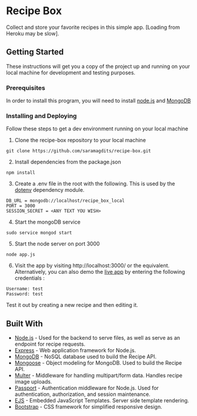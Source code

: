 # Recipe Box
Collect and store your favorite recipes in this simple app. [Loading from Heroku may be slow].

## Getting Started

These instructions will get you a copy of the project up and running on your local machine for development and testing purposes.

### Prerequisites

In order to install this program, you will need to install [node.js](https://nodejs.org/en/) and [MongoDB](https://www.mongodb.com/)

### Installing and Deploying

Follow these steps to get a dev environment running on your local machine

1. Clone the recipe-box repository to your local machine

```
git clone https://github.com/saramagdits/recipe-box.git
```

2. Install dependencies from the package.json

```
npm install
```

3. Create a .env file in the root with the following. This is used by the [dotenv](https://www.npmjs.com/package/dotenv) dependency module.
```
DB_URL = mongodb://localhost/recipe_box_local
PORT = 3000
SESSION_SECRET = <ANY TEXT YOU WISH>
```

4. Start the mongoDB service
```
sudo service mongod start
```

5. Start the node server on port 3000
```
node app.js
```

6. Visit the app by visiting http://localhost:3000/ or the equivalent.
Alternatively, you can also demo the [live app](https://vast-ridge-39525.herokuapp.com/) by entering the following credentials :
```
Username: test
Password: test
```
Test it out by creating a new recipe and then editing it.

## Built With

* [Node.js](https://nodejs.org/en/) - Used for the backend to serve files, as well as serve as an endpoint for recipe requests.
* [Express](https://expressjs.com/) - Web application framework for Node.js.
* [MongoDB](https://www.mongodb.com/) - NoSQL database used to build the Recipe API.
* [Mongoose](https://mongoosejs.com/) - Object modeling for MongoDB. Used to build the Recipe API.
* [Multer](https://www.npmjs.com/package/multer) - Middleware for handling multipart/form data. Handles recipe image uploads.
* [Passport](https://www.npmjs.com/package/passport) - Authentication middleware for Node.js. Used for authentication, authorization, and session maintenance.
* [EJS](https://www.npmjs.com/package/ejs) - Embedded JavaScript Templates. Server side template rendering.
* [Bootstrap](http://getbootstrap.com/) - CSS framework for simplified responsive design.
